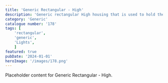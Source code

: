 ```yaml
---
title: 'Generic Rectangular - High'
description: 'Generic rectangular High housing that is used to hold the generic rectangular High fronts. Can also be found in the collections page on Patreon.'
category: 'Generic'
catalogue number: '178'
tags: [
    'rectangular', 
    'generic',
    'Lights', 
    ]
featured: true
pubDate: '2024-01-01'
heroImage: '/images/178.png'
---
```


Placeholder content for Generic Rectangular - High.